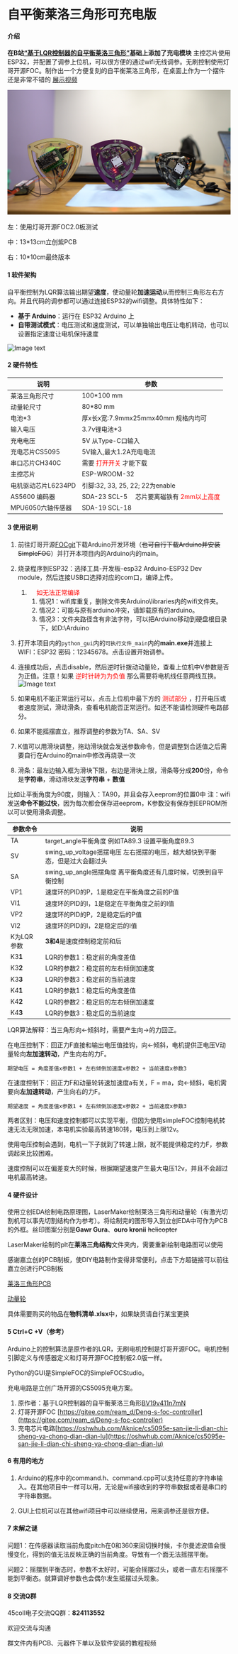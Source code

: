 # 自平衡莱洛三角形可充电版

#### 介绍
**在B站[“基于LQR控制器的自平衡莱洛三角形”](https://www.bilibili.com/video/BV19v411n7mN)基础上添加了充电模块**
主控芯片使用ESP32，并配置了调参上位机，可以很方便的通过wifi无线调参。无刷控制使用灯哥开源FOC。制作出一个方便复刻的自平衡莱洛三角形，在桌面上作为一个摆件还是非常不错的
[展示视频](https://www.bilibili.com/video/BV1b3411x7za)

![Image text](image/show.png)

左：使用灯哥开源FOC2.0板测试

中：13*13cm立创紫PCB

右：10*10cm最终版本
#### 1 软件架构
自平衡控制为LQR算法输出期望**速度**，使动量轮**加速运动**从而控制三角形左右方向。并且代码的调参都可以通过连接ESP32的wifi调整。具体特性如下：

- **基于 Arduino**：运行在 ESP32 Arduino 上
- **自带测试模式**：电压测试和速度测试，可以单独输出电压让电机转动，也可以设置指定速度让电机保持速度

![Image text](image/gui.gif)
#### 2 硬件特性

| 说明             | 参数     |
| ---------------- |---------------------- |
| 莱洛三角形尺寸             | 100*100 mm  |
|动量轮尺寸|80*80 mm|
|电池*3 |厚x长x宽:7.9mmx25mmx40mm 规格内均可|
| 输入电压         | 3.7v锂电池*3|
|充电电压| 5V 从Type-C口输入|
|充电芯片CS5095|5V输入,最大1.2A充电电流|
|串口芯片CH340C|需要<font color='red'> 打开开关 </font>才能下载|
| 主控芯片             | ESP-WROOM-32           |
|电机驱动芯片L6234PD|引脚:32, 33, 25, 22; 22为enable|
|  AS5600 编码器 |SDA-23 SCL-5 　芯片要离磁铁有<font color='red'> 2mm以上高度 </font>|
| MPU6050六轴传感器  | SDA-19 SCL-18         |


#### 3 使用说明

1. 前往灯哥开源[FOCgit](https://gitee.com/ream_d/Deng-s-foc-controller)下载Arduino开发环境（~~也可自行下载Arduino并安装SimpleFOC~~）并打开本项目内的Arduino内的main。
2. 烧录程序到ESP32：选择工具-开发板-esp32 Arduino-ESP32 Dev module，然后连接USB口选择对应的com口，编译上传。
   1. 　<font color='red'> 如无法正常编译 </font>
      1. 情况1：wifi库重复，删除文件夹Arduino\libraries内的wifi文件夹。
      2. 情况2：可能与原有arduino冲突，请卸载原有的arduino。
      3. 情况3：文件夹路径含有非法字符，可以把Arduino移动到硬盘根目录下，如D:\Arduino
3. 打开本项目内的`python_gui`内的`可执行文件_main`内的**main.exe**并连接上WIFI：ESP32 密码：12345678。点击设置开始调参。
4. 连接成功后，点击disable，然后逆时针拨动动量轮，查看上位机中V参数是否为正值。注意！如果<font color='red'> 逆时针转为为负值 </font>那么需要将电机线任意两线互换。
![Image text](image/tiaocan.gif)
5. 如果电机不能正常运行可以，点击上位机中最下方的<font color='red'> 测试部分 </font>，打开电压或者速度测试，滑动滑条，查看电机能否正常运行。如还不能请检测硬件电路部分。
6. 如果不能摇摆直立，推荐调整的参数为TA、SA、SV
7. K值可以用滑块调整，拖动滑块就会发送参数命令，但是调整到合适值之后需要自行在Arduino的main中修改再烧录一次

8. 滑条：最左边输入框为滑块下限，右边是滑块上限，滑条等分成**200**份，命令是**字符串**，滑动滑块发送**字符串** + **数值**

比如让平衡角度为90度，则输入：TA90，并且会存入eeprom的位置0中 注：wifi发送**命令不能过快**，因为每次都会保存进eeprom，K参数没有保存到EEPROM所以可以使用滑条调整。

|   参数命令           | 说明    |
| ---------------- |---------------------- |
| TA | target_angle平衡角度 例如TA89.3 设置平衡角度89.3| 
| SV | swing_up_voltage摇摆电压 左右摇摆的电压，越大越快到平衡态，但是过大会翻过头|
|SA|swing_up_angle摇摆角度 离平衡角度还有几度时候，切换到自平衡控制|
|VP1|速度环的PID的P，1是稳定在平衡角度之前的P值|
|VI1|速度环的PID的I，1是稳定在平衡角度之前的I值|
|VP2|速度环的PID的P，2是稳定后的P值|
|VI2|速度环的PID的I，2是稳定后的I值|
|K为LQR参数|**3和4**是速度控制稳定前和后|
|K3**1**|LQR的参数1：稳定前的角度差值|
|K3**2**|LQR的参数2：稳定前的左右倾倒加速度|
|K3**3**|LQR的参数3：稳定前的当前速度|
|K4**1**|LQR的参数1：稳定后的角度差值|
|K4**2**|LQR的参数2：稳定后的左右倾倒加速度|
|K4**3**|LQR的参数3：稳定后的当前速度|

LQR算法解释：当三角形向←倾斜时，需要产生向→的力回正。

在电压控制下：回正力F直接和输出电压值挂钩，向←倾斜，电机提供正电压V动量轮向**左加速转动**，产生向右的力F。

`期望电压 = 角度差值x参数1 + 左右倾倒加速度x参数2 + 当前速度x参数3`

在速度控制下：回正力F和动量轮转速加速度a有关，F = ma，向←倾斜，电机需要向**左加速转动**，产生向右的力F。

`期望速度 = 角度差值x参数1 + 左右倾倒加速度x参数2 + 当前速度x参数3`

两者区别：电压和速度控制都可以实现平衡，但因为使用simpleFOC控制电机转速无法无限加速，本电机实验最高转速180转，电压到上限12v。

使用电压控制会遇到，电机一下子就到了转速上限，就不能提供稳定的力F，参数调起来比较困难。

速度控制可以在偏差变大的时候，根据期望速度产生最大电压12v，并且不会超过电机最高转速。
#### 4 硬件设计
使用立创EDA绘制电路原理图，LaserMaker绘制莱洛三角形和动量轮（有激光切割机可以事先切割结构作为参考）。将绘制完的图形导入到立创EDA中可作为PCB的外框。丝印图案分别是**Gawr Gura**、**ouro kronii** ~~helicopter~~

LaserMaker绘制的plt在**莱洛三角结构**文件夹内，需要重新绘制电路图可以使用

感谢嘉立创的PCB制板，使DIY电路制作变得非常便利，点击下方超链接可以前往嘉立创进行PCB制板

[莱洛三角形PCB](https://oshwhub.com/45coll/zi-ping-heng-di-lai-luo-san-jiao_10-10-ban-ben)

[动量轮](https://oshwhub.com/45coll/lai-luo-san-jiao-dong-liang-lun)

具体需要购买的物品在**物料清单.xlsx**中，如果缺货请自行某宝更换

#### 5 Ctrl+C +V（参考）
Arduino上的控制算法是原作者的LQR，无刷电机控制是灯哥开源FOC。电机控制引脚定义与传感器定义和灯哥开源FOC控制板2.0版一样。

Python的GUI是SimpleFOC的SimpleFOCStudio。

充电电路是立创广场开源的CS5095充电方案。
1.  原作者：基于LQR控制器的自平衡莱洛三角形[BV19v411n7mN](https://www.bilibili.com/video/BV19v411n7mN)
2.  灯哥开源FOC [https://gitee.com/ream_d/Deng-s-foc-controller](https://gitee.com/ream_d/Deng-s-foc-controller)
3.  充电芯片电路[https://oshwhub.com/Aknice/cs5095e-san-jie-li-dian-chi-sheng-ya-chong-dian-dian-lu](https://oshwhub.com/Aknice/cs5095e-san-jie-li-dian-chi-sheng-ya-chong-dian-dian-lu)

#### 6 有用的地方

1. Arduino的程序中的command.h、command.cpp可以支持任意的字符串输入。在其他项目中一样可以用，无论是wifi接收到的字符串数据或者是串口的字符串数据。

2. GUI上位机可以在其他wifi项目中可以继续使用，用来调参还是很方便。

#### 7 未解之谜

问题1：在传感器读取当前角度pitch在0和360来回切换时候，卡尔曼滤波值会慢慢变化，得到的值无法反映正确的当前角度。导致有一个面无法摇摆平衡。

问题2：摇摆到平衡态时，参数不太好时，可能会摇摆过头，或者一直左右摇摆不能到平衡态。就算调好参数也会偶尔发生摇摆过头现象。

#### 8 交流Q群

45coll电子交流QQ群：**824113552**

欢迎交流与沟通

群文件内有PCB、元器件下单以及软件安装的教程视频
